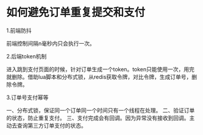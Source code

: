 # 如何避免订单重复提交和支付

1.前端防抖

前端控制间隔n毫秒内只会执行一次。

2.后端token机制

进入跳到支付页面的时候，针对订单生成一个token。token只能使用一次，用完就删除。借助lua脚本和分布式锁，从redis获取令牌，对比令牌，生成订单号，删除令牌。

3.订单号支付幂等

一、分布式锁，保证同一个订单同一个时间只有一个线程在处理。
二、验证订单的状态，防止重复支付。
三、支付完成会有回调。因为异常没有接收到回调。主动去查询第三方订单支付的状态。


